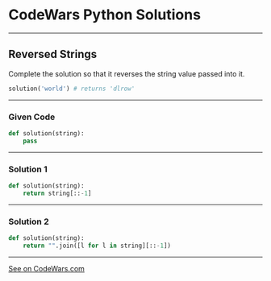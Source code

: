 # CodeWars Python Solutions

---

## Reversed Strings


Complete the solution so that it reverses the string value passed into it.

```python
solution('world') # returns 'dlrow'
```

---

### Given Code


```python
def solution(string):
    pass
```

---

### Solution 1


```python
def solution(string):
    return string[::-1]
```

---

### Solution 2


```python
def solution(string):
    return "".join([l for l in string][::-1])
```

---


[See on CodeWars.com](https://www.codewars.com/kata/5168bb5dfe9a00b126000018)
